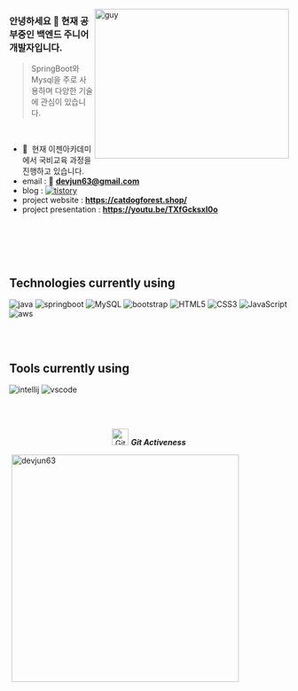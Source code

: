 <img align="right" height="270px" alt="guy" width="350" src="https://i.pinimg.com/originals/e4/26/70/e426702edf874b181aced1e2fa5c6cde.gif" /> </a>
 
### 안녕하세요 👋 현재 공부중인 백엔드 주니어 개발자입니다.

> SpringBoot와 Mysql을 주로 사용하며 다양한 기술에 관심이 있습니다.
<br />

- 🌱 &nbsp;현재 이젠아카데미에서 국비교육 과정을 진행하고 있습니다.
- email : 📧 **devjun63@gmail.com**
- blog : <a href="https://devjun.tistory.com" target="_blank"><img alt="tistory" src ="https://img.shields.io/badge/tistory-orange?style=flat&logo=java&logoColor=white"/></a>
- project website : **https://catdogforest.shop/**
- project presentation : **https://youtu.be/TXfGcksxl0o**

<br><br><br><br>

## Technologies currently using

<div>
  <img  alt="java" src ="https://img.shields.io/badge/Java-ED8B00?style=for-the-badge&logo=java&logoColor=white"/>
  <img  alt="springboot" src ="https://img.shields.io/badge/springboot-6DB33F?style=for-the-badge&logo=springboot&logoColor=white"/>
  <img  alt="MySQL" src ="https://img.shields.io/badge/Mysql-4479A1?style=for-the-badge&logo=mysql&logoColor=white"/>
  <img  alt="bootstrap" src ="https://img.shields.io/badge/Bootstrap-563D7C?style=for-the-badge&logo=bootstrap&logoColor=white"/>
  <img  alt="HTML5" src="https://img.shields.io/badge/html5-%23E34F26.svg?style=for-the-badge&logo=html5&logoColor=white"/>
  <img  alt="CSS3" src="https://img.shields.io/badge/css3-%231572B6.svg?style=for-the-badge&logo=css3&logoColor=white"/>
  <img  alt="JavaScript" src="https://img.shields.io/badge/JavaScript-F7DF1E?style=for-the-badge&logo=javascript&logoColor=black"/>
  <img  alt="aws" src ="https://img.shields.io/badge/Amazon_AWS-232F3E?style=for-the-badge&logo=amazon-aws&logoColor=white"/>
 
</div>

<br><br>

## Tools currently using


<div>
  <img  alt="intellij" src="https://img.shields.io/badge/IntelliJ_IDEA-000000.svg?style=for-the-badge&logo=intellij-idea&logoColor=white"/> 
  <img  alt="vscode" src="https://img.shields.io/badge/Visual_Studio_Code-0078D4?style=for-the-badge&logo=visual%20studio%20code&logoColor=white"/> 
  
 </div>
 
<br><br>

<p align="center">
 <img src="https://media.giphy.com/media/W5eoZHPpUx9sapR0eu/giphy.gif" width="30" alt="Git"/>&nbsp;<i><b>Git Activeness</b></i>
</p>
 

<p>&nbsp;<img align="center" src="https://github-readme-stats.vercel.app/api?username=devjun63&show_icons=true&locale=kr&theme=chartreuse-dark" alt="devjun63" width="410"/>
</p>

